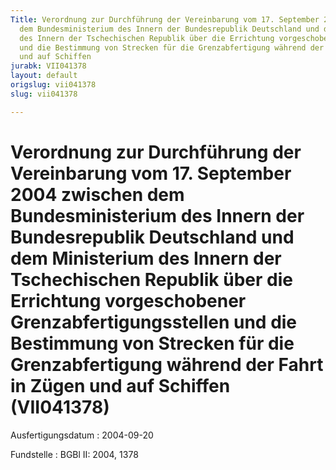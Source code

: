 ```yaml
---
Title: Verordnung zur Durchführung der Vereinbarung vom 17. September 2004 zwischen
  dem Bundesministerium des Innern der Bundesrepublik Deutschland und dem Ministerium
  des Innern der Tschechischen Republik über die Errichtung vorgeschobener Grenzabfertigungsstellen
  und die Bestimmung von Strecken für die Grenzabfertigung während der Fahrt in Zügen
  und auf Schiffen
jurabk: VII041378
layout: default
origslug: vii041378
slug: vii041378

---
```


# Verordnung zur Durchführung der Vereinbarung vom 17. September 2004 zwischen dem Bundesministerium des Innern der Bundesrepublik Deutschland und dem Ministerium des Innern der Tschechischen Republik über die Errichtung vorgeschobener Grenzabfertigungsstellen und die Bestimmung von Strecken für die Grenzabfertigung während der Fahrt in Zügen und auf Schiffen (VII041378)

Ausfertigungsdatum
:   2004-09-20

Fundstelle
:   BGBl II: 2004, 1378


